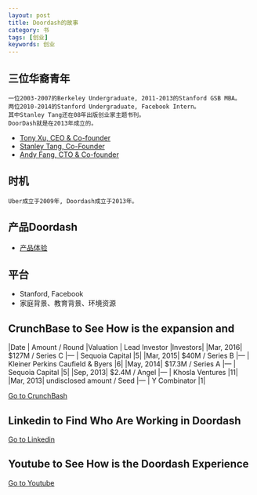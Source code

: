 ```yaml
---
layout: post
title: Doordash的故事
category: 书
tags: [创业]
keywords: 创业
---
```


## 三位华裔青年
```
一位2003-2007的Berkeley Undergraduate, 2011-2013的Stanford GSB MBA。
两位2010-2014的Stanford Undergraduate, Facebook Intern。
其中Stanley Tang还在08年出版创业家主题书刊。
DoorDash就是在2013年成立的。
```
* [Tony Xu, CEO & Co-founder](https://www.linkedin.com/in/xutony)
* [Stanley Tang, Co-Founder](https://www.linkedin.com/in/stanleytang)
* [Andy Fang, CTO & Co-founder](https://www.linkedin.com/in/fangsterr)

## 时机
```
Uber成立于2009年, Doordash成立于2013年。
```

## 产品Doordash

* [产品体验](https://zhuanlan.zhihu.com/p/19830683)

## 平台

* Stanford, Facebook
* 家庭背景、教育背景、环境资源

## CrunchBase to See How is the expansion and

|Date     | Amount / Round    |Valuation  |  Lead Investor                    |Investors|
|Mar, 2016| $127M / Series C  |—          |  Sequoia Capital                  |5|
|Mar, 2015| $40M / Series B   |—          |  Kleiner Perkins Caufield & Byers |6|
|May, 2014| $17.3M / Series A |—          |  Sequoia Capital                  |5|
|Sep, 2013| $2.4M / Angel     |—          |  Khosla Ventures                  |11|
|Mar, 2013| undisclosed amount / Seed |—  |  Y Combinator                     |1|

[Go to CrunchBash](https://www.crunchbase.com/organization/doordash#/entity)


## Linkedin to Find Who Are Working in Doordash

[Go to Linkedin](https://www.linkedin.com/vsearch/f?type=all&keywords=doordash&orig=GLHD&rsid=3842243611469090192035&pageKey=voltron_federated_search_internal_jsp&trkInfo=&search=Search)


## Youtube to See How is the Doordash Experience

[Go to Youtube](https://www.youtube.com/results?search_query=doordash)
